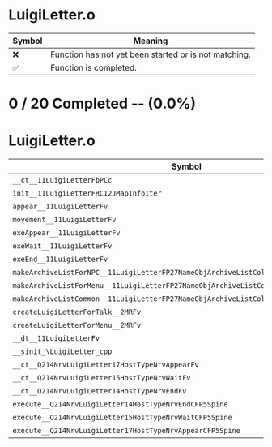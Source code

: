 # LuigiLetter.o
| Symbol | Meaning 
| ------------- | ------------- 
| :x: | Function has not yet been started or is not matching. 
| :white_check_mark: | Function is completed. 


# 0 / 20 Completed -- (0.0%)
# LuigiLetter.o
| Symbol | Decompiled? |
| ------------- | ------------- |
| `__ct__11LuigiLetterFbPCc` | :x: |
| `init__11LuigiLetterFRC12JMapInfoIter` | :x: |
| `appear__11LuigiLetterFv` | :x: |
| `movement__11LuigiLetterFv` | :x: |
| `exeAppear__11LuigiLetterFv` | :x: |
| `exeWait__11LuigiLetterFv` | :x: |
| `exeEnd__11LuigiLetterFv` | :x: |
| `makeArchiveListForNPC__11LuigiLetterFP27NameObjArchiveListCollectorRC12JMapInfoIter` | :x: |
| `makeArchiveListForMenu__11LuigiLetterFP27NameObjArchiveListCollectorRC12JMapInfoIter` | :x: |
| `makeArchiveListCommon__11LuigiLetterFP27NameObjArchiveListCollectorPCc` | :x: |
| `createLuigiLetterForTalk__2MRFv` | :x: |
| `createLuigiLetterForMenu__2MRFv` | :x: |
| `__dt__11LuigiLetterFv` | :x: |
| `__sinit_\LuigiLetter_cpp` | :x: |
| `__ct__Q214NrvLuigiLetter17HostTypeNrvAppearFv` | :x: |
| `__ct__Q214NrvLuigiLetter15HostTypeNrvWaitFv` | :x: |
| `__ct__Q214NrvLuigiLetter14HostTypeNrvEndFv` | :x: |
| `execute__Q214NrvLuigiLetter14HostTypeNrvEndCFP5Spine` | :x: |
| `execute__Q214NrvLuigiLetter15HostTypeNrvWaitCFP5Spine` | :x: |
| `execute__Q214NrvLuigiLetter17HostTypeNrvAppearCFP5Spine` | :x: |

